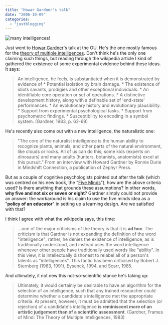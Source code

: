 ```yaml
---
title: "Howar Gardner's talk"
date: "2006-10-09"
categories: 
  - "justblogging"
---
```


![many intelligences!](/media/static/blog_img/multint2.gif "many intelligences!")

Just went to [Howar Gardner](http://en.wikipedia.org/wiki/Howard_Gardner)'s talk at the OU. He's the one mostly famous for the [theory of multiple intelligences](http://en.wikipedia.org/wiki/Multiple_intelligence). Don't think he's the only one claiming such things, but reading through the wikipedia article I kind of gathered the existence of some experimental evidence behind these ideas. It says:

> An intelligence, he feels, is substantiated when it is demonstrated by evidence of \* Potential isolation by brain damage. \* The existence of idiots savants, prodigies and other exceptional individuals. \* An identifiable core operation or set of operations. \* A distinctive development history, along with a definable set of 'end-state' performances. \* An evolutionary history and evolutionary plausibility. \* Support from experimental psychological tasks. \* Support from psychometric findings. \* Susceptibility to encoding in a symbol system. (Gardner, 1983, p. 62-69)

He's recently also come out with a new intelligence, the naturalistic one:

> "The core of the naturalist intelligence is the human ability to recognize plants, animals, and other parts of the natural environment, like clouds or rocks. All of us can do this; some kids (experts on dinosaurs) and many adults (hunters, botanists, anatomists) excel at this pursuit." From an interview with Howard Gardner by Ronnie Durie in Mindshift Connection, a publication of Zephyr Press.

But as a couple of cognitive psychologists pointed out after the talk (which was centred on his new book, the "[Five Minds](http://www.howardgardner.com/)"), how are the above criteria used? Is there anything that grounds these assumptions? In other words, **why five and not six or seven or eight**? Gardner simply could not provide an answer: the workaround is his claim to use the five minds idea as a "**policy of an educator**" in setting up a learning design. Are we satisfied with that?

I think I agree with what the wikipedia says, this time:

> ...one of the major criticisms of the theory is that it is **ad hoc**. The criticism is that Gardner is not expanding the definition of the word "intelligence"; rather, he denies the existence of intelligence, as is traditionally understood, and instead uses the word intelligence whenever other people have traditionally used words like "ability". In this view, it is intellectually dishonest to relabel all of a person's talents as "intelligences". This tactic has been criticised by Robert J. Sternberg (1983, 1991), Eysenck, 1994, and Scarr, 1985.

And ultimately, it not new this not-so-scientific stance he's taking up:

> Ultimately, it would certainly be desirable to have an algorithm for the selection of an intelligence, such that any trained researcher could determine whether a candidate's intelligence met the appropriate criteria. At present, however, it must be admitted that the selection (or rejection) of a candidate's intelligence **is reminiscent more of an artistic judgement than of a scientific assessment**. (Gardner, Frames of Mind: The Theory of Multiple Intelligences, 1983)
